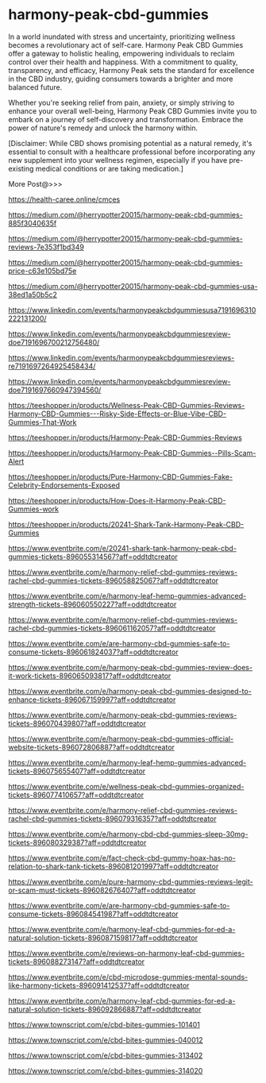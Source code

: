 # harmony-peak-cbd-gummies
In a world inundated with stress and uncertainty, prioritizing wellness becomes a revolutionary act of self-care. Harmony Peak CBD Gummies offer a gateway to holistic healing, empowering individuals to reclaim control over their health and happiness. With a commitment to quality, transparency, and efficacy, Harmony Peak sets the standard for excellence in the CBD industry, guiding consumers towards a brighter and more balanced future.

Whether you're seeking relief from pain, anxiety, or simply striving to enhance your overall well-being, Harmony Peak CBD Gummies invite you to embark on a journey of self-discovery and transformation. Embrace the power of nature's remedy and unlock the harmony within.

[Disclaimer: While CBD shows promising potential as a natural remedy, it's essential to consult with a healthcare professional before incorporating any new supplement into your wellness regimen, especially if you have pre-existing medical conditions or are taking medication.]

More Post@>>>

https://health-caree.online/cmces

https://medium.com/@herrypotter20015/harmony-peak-cbd-gummies-885f3040635f

https://medium.com/@herrypotter20015/harmony-peak-cbd-gummies-reviews-7e353f1bd349


https://medium.com/@herrypotter20015/harmony-peak-cbd-gummies-price-c63e105bd75e

https://medium.com/@herrypotter20015/harmony-peak-cbd-gummies-usa-38ed1a50b5c2

https://www.linkedin.com/events/harmonypeakcbdgummiesusa7191696310222131200/

https://www.linkedin.com/events/harmonypeakcbdgummiesreview-doe7191696700212756480/

https://www.linkedin.com/events/harmonypeakcbdgummiesreviews-re7191697264925458434/

https://www.linkedin.com/events/harmonypeakcbdgummiesreview-doe7191697660947394560/

https://teeshopper.in/products/Wellness-Peak-CBD-Gummies-Reviews-Harmony-CBD-Gummies---Risky-Side-Effects-or-Blue-Vibe-CBD-Gummies-That-Work

https://teeshopper.in/products/Harmony-Peak-CBD-Gummies-Reviews

https://teeshopper.in/products/Harmony-Peak-CBD-Gummies--Pills-Scam-Alert

https://teeshopper.in/products/Pure-Harmony-CBD-Gummies-Fake-Celebrity-Endorsements-Exposed

https://teeshopper.in/products/How-Does-it-Harmony-Peak-CBD-Gummies-work

https://teeshopper.in/products/20241-Shark-Tank-Harmony-Peak-CBD-Gummies

https://www.eventbrite.com/e/20241-shark-tank-harmony-peak-cbd-gummies-tickets-896055314567?aff=oddtdtcreator

https://www.eventbrite.com/e/harmony-relief-cbd-gummies-reviews-rachel-cbd-gummies-tickets-896058825067?aff=oddtdtcreator

https://www.eventbrite.com/e/harmony-leaf-hemp-gummies-advanced-strength-tickets-896060550227?aff=oddtdtcreator

https://www.eventbrite.com/e/harmony-relief-cbd-gummies-reviews-rachel-cbd-gummies-tickets-896061162057?aff=oddtdtcreator

https://www.eventbrite.com/e/are-harmony-cbd-gummies-safe-to-consume-tickets-896061824037?aff=oddtdtcreator

https://www.eventbrite.com/e/harmony-peak-cbd-gummies-review-does-it-work-tickets-896065093817?aff=oddtdtcreator

https://www.eventbrite.com/e/harmony-peak-cbd-gummies-designed-to-enhance-tickets-896067159997?aff=oddtdtcreator

https://www.eventbrite.com/e/harmony-peak-cbd-gummies-reviews-tickets-896070439807?aff=oddtdtcreator

https://www.eventbrite.com/e/harmony-peak-cbd-gummies-official-website-tickets-896072806887?aff=oddtdtcreator

https://www.eventbrite.com/e/harmony-leaf-hemp-gummies-advanced-tickets-896075655407?aff=oddtdtcreator

https://www.eventbrite.com/e/wellness-peak-cbd-gummies-organized-tickets-896077410657?aff=oddtdtcreator

https://www.eventbrite.com/e/harmony-relief-cbd-gummies-reviews-rachel-cbd-gummies-tickets-896079316357?aff=oddtdtcreator

https://www.eventbrite.com/e/harmony-cbd-cbd-gummies-sleep-30mg-tickets-896080329387?aff=oddtdtcreator

https://www.eventbrite.com/e/fact-check-cbd-gummy-hoax-has-no-relation-to-shark-tank-tickets-896081201997?aff=oddtdtcreator

https://www.eventbrite.com/e/pure-harmony-cbd-gummies-reviews-legit-or-scam-must-tickets-896082676407?aff=oddtdtcreator

https://www.eventbrite.com/e/are-harmony-cbd-gummies-safe-to-consume-tickets-896084541987?aff=oddtdtcreator

https://www.eventbrite.com/e/harmony-leaf-cbd-gummies-for-ed-a-natural-solution-tickets-896087159817?aff=oddtdtcreator

https://www.eventbrite.com/e/reviews-on-harmony-leaf-cbd-gummies-tickets-896088273147?aff=oddtdtcreator

https://www.eventbrite.com/e/cbd-microdose-gummies-mental-sounds-like-harmony-tickets-896091412537?aff=oddtdtcreator

https://www.eventbrite.com/e/harmony-leaf-cbd-gummies-for-ed-a-natural-solution-tickets-896092866887?aff=oddtdtcreator

https://www.townscript.com/e/cbd-bites-gummies-101401

https://www.townscript.com/e/cbd-bites-gummies-040012

https://www.townscript.com/e/cbd-bites-gummies-313402

https://www.townscript.com/e/cbd-bites-gummies-314020

